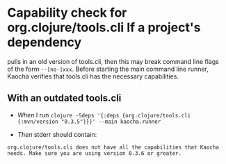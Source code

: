 # Capability check for org.clojure/tools.cli If a project's dependency

pulls in an old version of tools.cli, then this may break command line flags
  of the form `--[no-]xxx`. Before starting the main command line runner, Kaocha
  verifies that tools.cli has the necessary capabilities.

## With an outdated tools.cli

- <em>When </em> I run `clojure -Sdeps '{:deps {org.clojure/tools.cli {:mvn/version "0.3.5"}}}' --main kaocha.runner`

- <em>Then </em> stderr should contain:

``` nil
org.clojure/tools.cli does not have all the capabilities that Kaocha needs. Make sure you are using version 0.3.6 or greater.
```



